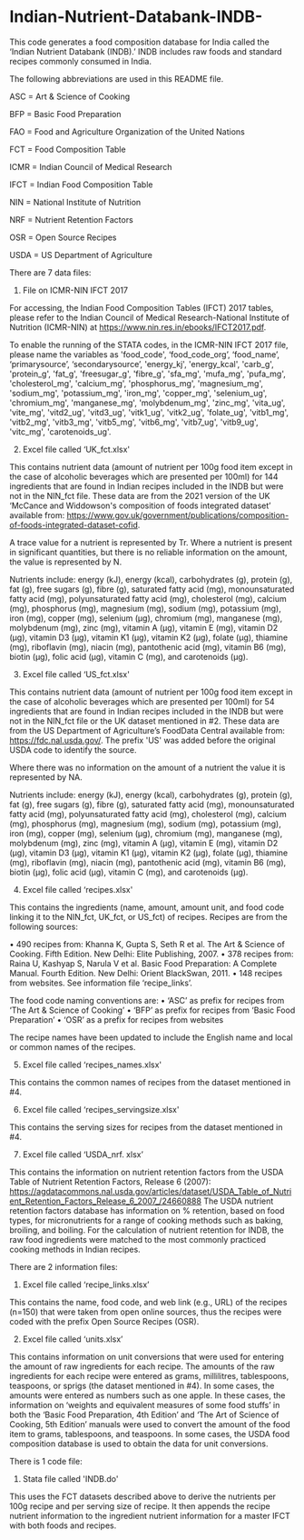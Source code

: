 # Indian-Nutrient-Databank-INDB-
This code generates a food composition database for India called the ‘Indian Nutrient Databank (INDB).’ INDB includes raw foods and standard recipes commonly consumed in India. 

The following abbreviations are used in this README file.

ASC = Art & Science of Cooking

BFP = Basic Food Preparation

FAO = Food and Agriculture Organization of the United Nations 

FCT = Food Composition Table

ICMR = Indian Council of Medical Research

IFCT = Indian Food Composition Table

NIN = National Institute of Nutrition

NRF = Nutrient Retention Factors

OSR = Open Source Recipes

USDA = US Department of Agriculture 


There are 7 data files:

1. File on ICMR-NIN IFCT 2017

For accessing, the Indian Food Composition Tables (IFCT) 2017 tables, please refer to the Indian Council of Medical Research-National Institute of Nutrition (ICMR-NIN) at https://www.nin.res.in/ebooks/IFCT2017.pdf.

To enable the running of the STATA codes, in the ICMR-NIN IFCT 2017 file, please name the variables as 'food_code', ‘food_code_org’, ‘food_name’, ‘primarysource’, ‘secondarysource’, 'energy_kj', 'energy_kcal', 'carb_g', 'protein_g', 'fat_g', 'freesugar_g', 'fibre_g', 'sfa_mg', 'mufa_mg', 'pufa_mg', 'cholesterol_mg', 'calcium_mg', 'phosphorus_mg', 'magnesium_mg', 'sodium_mg', 'potassium_mg', 'iron_mg', 'copper_mg', 'selenium_ug', 'chromium_mg', 'manganese_mg', 'molybdenum_mg', 'zinc_mg', 'vita_ug', 'vite_mg', 'vitd2_ug', 'vitd3_ug', 'vitk1_ug', 'vitk2_ug', 'folate_ug', 'vitb1_mg', 'vitb2_mg', 'vitb3_mg', 'vitb5_mg', 'vitb6_mg', 'vitb7_ug', 'vitb9_ug', 'vitc_mg', 'carotenoids_ug'.

2. Excel file called ‘UK_fct.xlsx'

This contains nutrient data (amount of nutrient per 100g food item except in the case of alcoholic beverages which are presented per 100ml) for 144 ingredients that are found in Indian recipes included in the INDB but were not in the NIN_fct file. These data are from the 2021 version of the UK ‘McCance and Widdowson's composition of foods integrated dataset’ available from: https://www.gov.uk/government/publications/composition-of-foods-integrated-dataset-cofid. 

A trace value for a nutrient is represented by Tr. Where a nutrient is present in significant quantities, but there is no reliable information on the amount, the value is represented by N.

Nutrients include: energy (kJ), energy (kcal), carbohydrates (g), protein (g), fat (g), free sugars (g), fibre (g), saturated fatty acid (mg), monounsaturated fatty acid (mg), polyunsaturated fatty acid (mg), cholesterol (mg), calcium (mg), phosphorus (mg), magnesium (mg), sodium (mg), potassium (mg), iron (mg), copper (mg), selenium (µg), chromium (mg), manganese (mg), molybdenum (mg), zinc (mg), vitamin A (µg), vitamin E (mg), vitamin D2 (µg), vitamin D3 (µg), vitamin K1 (µg), vitamin K2 (µg), folate (µg), thiamine (mg), riboflavin (mg), niacin (mg), pantothenic acid (mg), vitamin B6 (mg), biotin (µg), folic acid (µg), vitamin C (mg), and carotenoids (µg). 

3. Excel file called ‘US_fct.xlsx'

This contains nutrient data (amount of nutrient per 100g food item except in the case of alcoholic beverages which are presented per 100ml) for 54 ingredients that are found in Indian recipes included in the INDB but were not in the NIN_fct file or the UK dataset mentioned in #2. These data are from the US Department of Agriculture’s FoodData Central available from: https://fdc.nal.usda.gov/.  The prefix 'US' was added before the original USDA code to identify the source.

Where there was no information on the amount of a nutrient the value it is represented by NA.

Nutrients include: energy (kJ), energy (kcal), carbohydrates (g), protein (g), fat (g), free sugars (g), fibre (g), saturated fatty acid (mg), monounsaturated fatty acid (mg), polyunsaturated fatty acid (mg), cholesterol (mg), calcium (mg), phosphorus (mg), magnesium (mg), sodium (mg), potassium (mg), iron (mg), copper (mg), selenium (µg), chromium (mg), manganese (mg), molybdenum (mg), zinc (mg), vitamin A (µg), vitamin E (mg), vitamin D2 (µg), vitamin D3 (µg), vitamin K1 (µg), vitamin K2 (µg), folate (µg), thiamine (mg), riboflavin (mg), niacin (mg), pantothenic acid (mg), vitamin B6 (mg), biotin (µg), folic acid (µg), vitamin C (mg), and carotenoids (µg).

4. Excel file called ‘recipes.xlsx'

This contains the ingredients (name, amount, amount unit, and food code linking it to the NIN_fct, UK_fct, or US_fct) of recipes. Recipes are from the following sources:

• 490 recipes from: Khanna K, Gupta S, Seth R et al. The Art & Science of Cooking. Fifth Edition. New Delhi: Elite Publishing, 2007. 
• 378 recipes from: Raina U, Kashyap S, Narula V et al. Basic Food Preparation: A Complete Manual. Fourth Edition. New Delhi: Orient BlackSwan, 2011. 
• 148 recipes from websites. See information file ‘recipe_links’.

The food code naming conventions are:
•	‘ASC’ as prefix for recipes from ‘The Art & Science of Cooking’ 
•	‘BFP’ as prefix for recipes from ‘Basic Food Preparation’
•	‘OSR’ as a prefix for recipes from websites 

The recipe names have been updated to include the English name and local or common names of the recipes.

5. Excel file called ‘recipes_names.xlsx'

This contains the common names of recipes from the dataset mentioned in #4.

6. Excel file called ‘recipes_servingsize.xlsx'

This contains the serving sizes for recipes from the dataset mentioned in #4.

7. Excel file called ‘USDA_nrf. xlsx’

This contains the information on nutrient retention factors from the USDA Table of Nutrient Retention Factors, Release 6 (2007): https://agdatacommons.nal.usda.gov/articles/dataset/USDA_Table_of_Nutrient_Retention_Factors_Release_6_2007_/24660888 The USDA nutrient retention factors database has information on % retention, based on food types, for micronutrients for a range of cooking methods such as baking, broiling, and boiling. For the calculation of nutrient retention for INDB, the raw food ingredients were matched to the most commonly practiced cooking methods in Indian recipes. 

There are 2 information files:

1. Excel file called ‘recipe_links.xlsx’

This contains the name, food code, and web link (e.g., URL) of the recipes (n=150) that were taken from open online sources, thus the recipes were coded with the prefix Open Source Recipes (OSR). 

2. Excel file called ‘units.xlsx’

This contains information on unit conversions that were used for entering the amount of raw ingredients for each recipe. The amounts of the raw ingredients for each recipe were entered as grams, millilitres, tablespoons, teaspoons, or sprigs (the dataset mentioned in #4). In some cases, the amounts were entered as numbers such as one apple. In these cases, the information on ‘weights and equivalent measures of some food stuffs’ in both the ‘Basic Food Preparation, 4th Edition’ and ‘The Art of Science of Cooking, 5th Edition’ manuals were used to convert the amount of the food item to grams, tablespoons, and teaspoons. In some cases, the USDA food composition database is used to obtain the data for unit conversions.

There is 1 code file:

1. Stata file called 'INDB.do'

This uses the FCT datasets described above to derive the nutrients per 100g recipe and per serving size of recipe. It then appends the recipe nutrient information to the ingredient nutrient information for a master IFCT with both foods and recipes. 
